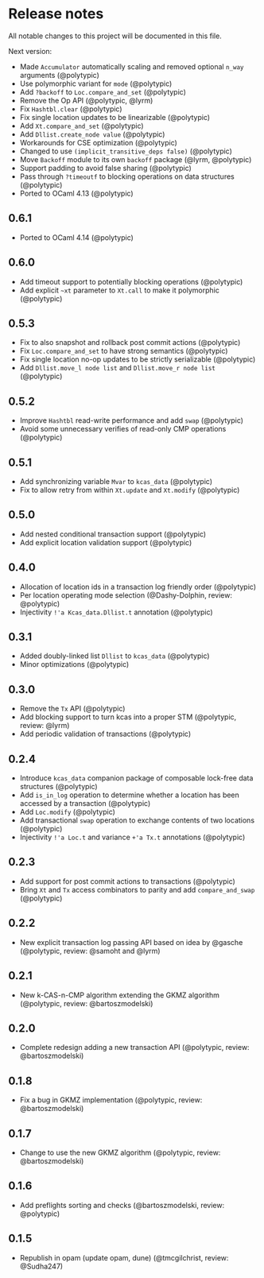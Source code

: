 # Release notes

All notable changes to this project will be documented in this file.

Next version:

- Made `Accumulator` automatically scaling and removed optional `n_way`
  arguments (@polytypic)
- Use polymorphic variant for `mode` (@polytypic)
- Add `?backoff` to `Loc.compare_and_set` (@polytypic)
- Remove the Op API (@polytypic, @lyrm)
- Fix `Hashtbl.clear` (@polytypic)
- Fix single location updates to be linearizable (@polytypic)
- Add `Xt.compare_and_set` (@polytypic)
- Add `Dllist.create_node value` (@polytypic)
- Workarounds for CSE optimization (@polytypic)
- Changed to use `(implicit_transitive_deps false)` (@polytypic)
- Move `Backoff` module to its own `backoff` package (@lyrm, @polytypic)
- Support padding to avoid false sharing (@polytypic)
- Pass through `?timeoutf` to blocking operations on data structures
  (@polytypic)
- Ported to OCaml 4.13 (@polytypic)

## 0.6.1

- Ported to OCaml 4.14 (@polytypic)

## 0.6.0

- Add timeout support to potentially blocking operations (@polytypic)
- Add explicit `~xt` parameter to `Xt.call` to make it polymorphic (@polytypic)

## 0.5.3

- Fix to also snapshot and rollback post commit actions (@polytypic)
- Fix `Loc.compare_and_set` to have strong semantics (@polytypic)
- Fix single location no-op updates to be strictly serializable (@polytypic)
- Add `Dllist.move_l node list` and `Dllist.move_r node list` (@polytypic)

## 0.5.2

- Improve `Hashtbl` read-write performance and add `swap` (@polytypic)
- Avoid some unnecessary verifies of read-only CMP operations (@polytypic)

## 0.5.1

- Add synchronizing variable `Mvar` to `kcas_data` (@polytypic)
- Fix to allow retry from within `Xt.update` and `Xt.modify` (@polytypic)

## 0.5.0

- Add nested conditional transaction support (@polytypic)
- Add explicit location validation support (@polytypic)

## 0.4.0

- Allocation of location ids in a transaction log friendly order (@polytypic)
- Per location operating mode selection (@Dashy-Dolphin, review: @polytypic)
- Injectivity `!'a Kcas_data.Dllist.t` annotation (@polytypic)

## 0.3.1

- Added doubly-linked list `Dllist` to `kcas_data` (@polytypic)
- Minor optimizations (@polytypic)

## 0.3.0

- Remove the `Tx` API (@polytypic)
- Add blocking support to turn kcas into a proper STM (@polytypic, review:
  @lyrm)
- Add periodic validation of transactions (@polytypic)

## 0.2.4

- Introduce `kcas_data` companion package of composable lock-free data
  structures (@polytypic)
- Add `is_in_log` operation to determine whether a location has been accessed by
  a transaction (@polytypic)
- Add `Loc.modify` (@polytypic)
- Add transactional `swap` operation to exchange contents of two locations
  (@polytypic)
- Injectivity `!'a Loc.t` and variance `+'a Tx.t` annotations (@polytypic)

## 0.2.3

- Add support for post commit actions to transactions (@polytypic)
- Bring `Xt` and `Tx` access combinators to parity and add `compare_and_swap`
  (@polytypic)

## 0.2.2

- New explicit transaction log passing API based on idea by @gasche (@polytypic,
  review: @samoht and @lyrm)

## 0.2.1

- New k-CAS-n-CMP algorithm extending the GKMZ algorithm (@polytypic, review:
  @bartoszmodelski)

## 0.2.0

- Complete redesign adding a new transaction API (@polytypic, review:
  @bartoszmodelski)

## 0.1.8

- Fix a bug in GKMZ implementation (@polytypic, review: @bartoszmodelski)

## 0.1.7

- Change to use the new GKMZ algorithm (@polytypic, review: @bartoszmodelski)

## 0.1.6

- Add preflights sorting and checks (@bartoszmodelski, review: @polytypic)

## 0.1.5

- Republish in opam (update opam, dune) (@tmcgilchrist, review: @Sudha247)
